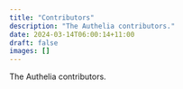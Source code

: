```yaml
---
title: "Contributors"
description: "The Authelia contributors."
date: 2024-03-14T06:00:14+11:00
draft: false
images: []
---
```


The Authelia contributors.
